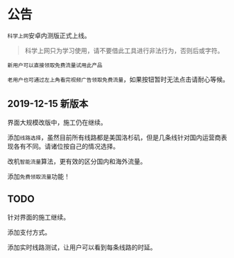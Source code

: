# 公告 #

`科学上网`安卓内测版正式上线。

>科学上网只为学习使用，请不要借此工具进行非法行为，否则后或字符。

`新用户可以直接领取免费流量试用此产品`

`老用户也可通过左上角看完视频广告领取免费流量`，如果按钮暂时无法点击请耐心等候。

## 2019-12-15 新版本 ###

界面大规模改版中，施工仍在继续。

添加`线路选择`，虽然目前所有线路都是美国洛杉矶，但是几条线针对国内运营商表现各有不同。请诸位按自己的情况选择。

改机`智能流量`算法，更有效的区分国内和海外流量。

添加`免费领取流量`功能！

## TODO ##

针对界面的施工继续。

添加支付方式。

添加实时线路测试，让用户可以看到每条线路的时延。